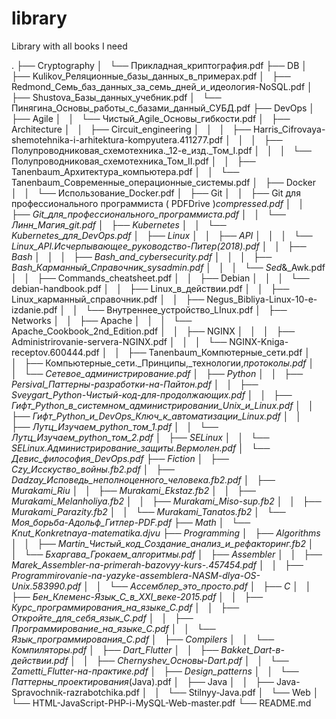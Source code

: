 # library
Library with all books I need

.
├── Cryptography
│   └── Прикладная_криптография.pdf
├── DB
│   ├── Kulikov_Реляционные_базы_данных_в_примерах.pdf
│   ├── Redmond_Семь_баз_данных_за_семь_дней_и_идеология-NoSQL.pdf
│   ├── Shustova_Базы_данных_учебник.pdf
│   └── Пинягина_Основы_работы_с_базами_данный_СУБД.pdf
├── DevOps
│   ├── Agile
│   │   └── Чистый_Agile_Основы_гибкости.pdf
│   ├── Architecture
│   │   ├── Circuit_engineering
│   │   │   ├── Harris_Cifrovaya-shemotehnika-i-arhitektura-kompyutera.411277.pdf
│   │   │   ├── Полупроводниковая_схемотехника._12-е_изд._Том_I.pdf
│   │   │   └── Полупроводниковая_схемотехника_Том_II.pdf
│   │   ├── Tanenbaum_Архитектура_компьютера.pdf
│   │   └── Tanenbaum_Современные_операционные_системы.pdf
│   ├── Docker
│   │   └── Использование_Docker.pdf
│   ├── Git
│   │   ├── Git для профессионального программиста ( PDFDrive )_compressed.pdf
│   │   ├── Git_для_профессионального_программиста.pdf
│   │   └── Линн_Магия_git.pdf
│   ├── Kubernetes
│   │   └── Kubernetes_для_DevOps.pdf
│   ├── Linux
│   │   ├── API
│   │   │   └── Linux_API.Исчерпывающее_руководство-Питер(2018).pdf
│   │   ├── Bash
│   │   │   ├── Bash_and_cybersecurity.pdf
│   │   │   ├── Bash_Карманный_Справочник_sysadmin.pdf
│   │   │   └── Sed_&_Awk.pdf
│   │   ├── Commands_cheatsheet.pdf
│   │   ├── Debian
│   │   │   └── debian-handbook.pdf
│   │   ├── Linux_в_действии.pdf
│   │   ├── Linux_карманный_справочник.pdf
│   │   ├── Negus_Bibliya-Linux-10-e-izdanie.pdf
│   │   └── Внутреннее_устройство_LInux.pdf
│   ├── Networks
│   │   ├── Apache
│   │   │   └── Apache_Cookbook_2nd_Edition.pdf
│   │   ├── NGINX
│   │   │   ├── Administrirovanie-servera-NGINX.pdf
│   │   │   └── NGINX-Kniga-receptov.600444.pdf
│   │   ├── Tanenbaum_Компютерные_сети.pdf
│   │   ├── Компьютерные_сети._Принципы,_технологии,_протоколы.pdf
│   │   └── Сетевое_администрирование.pdf
│   ├── Python
│   │   ├── Persival_Паттерны-разработки-на-Пайтон.pdf
│   │   ├── Sveygart_Python-Чистый-код-для-продолжающих.pdf
│   │   ├── Гифт_Python_в_системном_администрировании_Unix_и_Linux.pdf
│   │   ├── Гифт_Python_и_DevOps_Ключ_к_автоматизации_Linux.pdf
│   │   ├── Лутц_Изучаем_python_том_1.pdf
│   │   └── Лутц_Изучаем_python_том_2.pdf
│   ├── SELinux
│   │   └── SELinux.Администрирование_защиты.Вермолен.pdf
│   └── Девис_философия_DevOps.pdf
├── Fiction
│   ├── Czy_Исскуство_войны.fb2.pdf
│   ├── Dadzay_Исповедь_неполноценного_человека.fb2.pdf
│   ├── Murakami_Riu
│   │   ├── Murakami_Ekstaz.fb2
│   │   ├── Murakami_Melanholiya.fb2
│   │   ├── Murakami_Miso-sup.fb2
│   │   ├── Murakami_Parazity.fb2
│   │   └── Murakami_Tanatos.fb2
│   └── Моя_борьба_-_Адольф_Гитлер-PDF.pdf
├── Math
│   └── Knut_Konkretnaya-matematika.djvu
├── Programming
│   ├── Algorithms
│   │   ├── Martin_Чистый_код_Создание_анализ_и_рефакторинг.fb2
│   │   └── Бхаргава_Грокаем_алгоритмы.pdf
│   ├── Assembler
│   │   ├── Marek_Assembler-na-primerah-bazovyy-kurs-.457454.pdf
│   │   ├── Programmirovanie-na-yazyke-assemblera-NASM-dlya-OS-Unix.583990.pdf
│   │   └── Ассемблер_это_просто.pdf
│   ├── C
│   │   ├── Бен_Клеменс-Язык_С_в_XXI_веке-2015.pdf
│   │   ├── Курс_программирования_на_языке_С.pdf
│   │   ├── Откройте_для_себя_язык_С.pdf
│   │   ├── Программирование_на_языке_С.pdf
│   │   └── Язык_программирования_C.pdf
│   ├── Compilers
│   │   └── Компиляторы.pdf
│   ├── Dart_Flutter
│   │   ├── Bakket_Dart-в-действии.pdf
│   │   ├── Chernyshev_Основы-Dart.pdf
│   │   └── Zametti_Flutter-на-практике.pdf
│   ├── Design_patterns
│   │   └── Паттерны_проектирования_(Java).pdf
│   ├── Java
│   │   ├── Java-Spravochnik-razrabotchika.pdf
│   │   └── Stilnyy-Java.pdf
│   └── Web
│       └── HTML-JavaScript-PHP-i-MySQL-Web-master.pdf
└── README.md